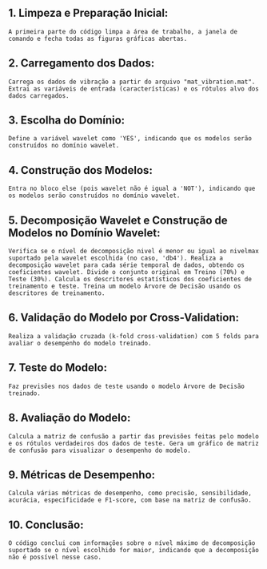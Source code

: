 ## 1. Limpeza e Preparação Inicial:
    A primeira parte do código limpa a área de trabalho, a janela de comando e fecha todas as figuras gráficas abertas.

## 2. Carregamento dos Dados:
    Carrega os dados de vibração a partir do arquivo "mat_vibration.mat". Extrai as variáveis de entrada (características) e os rótulos alvo dos dados carregados.

## 3. Escolha do Domínio:
    Define a variável wavelet como 'YES', indicando que os modelos serão construídos no domínio wavelet.

## 4. Construção dos Modelos:
    Entra no bloco else (pois wavelet não é igual a 'NOT'), indicando que os modelos serão construídos no domínio wavelet.

## 5. Decomposição Wavelet e Construção de Modelos no Domínio Wavelet:
    Verifica se o nível de decomposição nivel é menor ou igual ao nivelmax suportado pela wavelet escolhida (no caso, 'db4'). Realiza a decomposição wavelet para cada série temporal de dados, obtendo os coeficientes wavelet. Divide o conjunto original em Treino (70%) e Teste (30%). Calcula os descritores estatísticos dos coeficientes de treinamento e teste. Treina um modelo Árvore de Decisão usando os descritores de treinamento.

## 6. Validação do Modelo por Cross-Validation:
    Realiza a validação cruzada (k-fold cross-validation) com 5 folds para avaliar o desempenho do modelo treinado.

## 7. Teste do Modelo:
    Faz previsões nos dados de teste usando o modelo Árvore de Decisão treinado.

## 8. Avaliação do Modelo:
    Calcula a matriz de confusão a partir das previsões feitas pelo modelo e os rótulos verdadeiros dos dados de teste. Gera um gráfico de matriz de confusão para visualizar o desempenho do modelo.

## 9. Métricas de Desempenho:
    Calcula várias métricas de desempenho, como precisão, sensibilidade, acurácia, especificidade e F1-score, com base na matriz de confusão.

## 10. Conclusão:
    O código conclui com informações sobre o nível máximo de decomposição suportado se o nível escolhido for maior, indicando que a decomposição não é possível nesse caso.